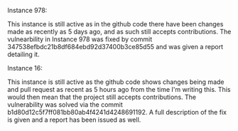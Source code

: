Instance 978:

This instance is still active as in the github code there have been changes made as recently as 5 days ago, and as such still accepts contributions. The vulnearbility in Instance 978 was fixed by commit 347538efbdc21b8df684ebd92d37400b3ce85d55 and was given a report detailing it.

Instance 16:

This instance is still active as the github code shows changes being made and pull request as recent as 5 hours ago from the time I'm writing this. This would then mean that the project still accepts contributions. The vulnerability was solved via the commit b1d80d12c5f7ff081bb80ab4f4241d4248691192. A full description of the fix is given and a report has been issued as well.